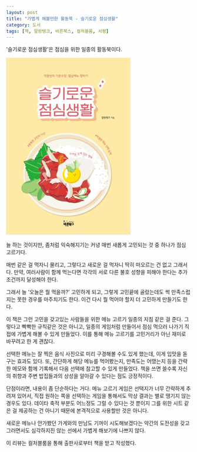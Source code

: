 ```yaml
---
layout: post
title: "가볍게 해볼만한 활동북 - 슬기로운 점심생활"
category: 도서
tags: [책, 말랑탱크, 바른북스, 컬처블룸, 서평]
---
```


'슬기로운 점심생활'은
점심을 위한 일종의 활동북이다.

![표지](/images/book/lunch-playbook-book-h480.jpg)

늘 하는 것이지만,
좀처럼 익숙해지기는 커녕
매번 새롭게 고민되는 것 중 하나가 점심 고르기다.

매번 같은 걸 먹자니 물리고,
그렇다고 새로운 걸 먹자니 딱히 떠오르는 건 없고 그래서다.
만약, 여러사람이 함께 먹는다면
각각의 서로 다른 불호 성향을 피해야 한다는 추가 조건까지 달성해야 한다.

그래서 늘 '오늘은 뭘 먹을까?' 고민하게 되고,
그렇게 고민끝에 골랐는데도
썩 만족스럽지는 못한 경우를 마주치기도 한다.
이건 다시 뭘 먹어야 할지 더 고민하게 만들기도 한다.

이 책은 그런 고민을 갖고있는 사람들을 위한 메뉴 고르기 일종의 지침 같은 걸 준다.
그렇다고 빡빡한 규칙같은 것은 아니고,
일종의 게임처럼 만들어서
점심 먹으러 나가기 직접에 가볍게 해볼 수 있게 만들었다.
이를 통해 메뉴 고르기를 고민거리가 아닌 재미로 바꾸려고 한 게 괜찮다.

선택한 메뉴는 잘 찍은 음식 사진으로 미리 구경해볼 수도 있게 했는데,
이게 입맛을 돋구는 효과도 있다.
또, 간단하게 해당 메뉴를 먹어봤는지,
만족도는 어땠는지 등을 간략한 메모와 함께 기록해서
다음 선택에 참고할 수 있게 만들었다.
책을 쓰면 쓸수록 자신의 취향과
주변 밥집들과의 상성을 알아갈 수 있다는 점도 긍정적이다.

단점이라면, 내용이 좀 단순하다는 거다.
메뉴 고르기 게임은 선택지가 너무 간략하게 추려져 있어서,
직접 원하는 쪽을 선택하는 게임을 통해서도
막상 결과는 별로 땡기지 않는 경우도 있다.
데이타 축적 부분도 어느정도 그럴 수 있다는 것 뿐이지
그를 위한 시트 같은 걸 제공하는 건 아니기 때문에
본격적으로 사용할만 것은 아니다.

새로운 메뉴나 안가봤던 가게와의 만남도 기꺼이 시도해보겠다는 약간의 도전성을 갖고
그러면서도 심각하지진 않는 선에서 가볍게 해보기에 나쁘지 않다.



<div class="im im-info">
이 리뷰는 컬처블룸을 통해 출판사로부터 책을 받고 작성했다.
</div>
